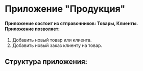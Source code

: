 # Приложение "Продукция"
#### Приложение состоит из стправочников: Товары, Клиенты. Приложение позволяет:
1. Добавить новый товар или клиента.
2. Добавить новый заказ клиенту на товар.
## Структура приложения:

